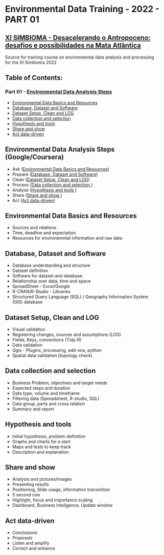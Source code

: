 # Environmental Data Training - 2022 - PART 01
## [XI SIMBIOMA - Desacelerando o Antropoceno: desafios e possibilidades na Mata Atlântica](http://www.sambio.org.br/simbioma/)
Source for training course on environmental data analysis and processing for the XI Simbioma 2022

## Table of Contents:

### Part 01 - [Environmental Data Analysis Steps](#environmental-data-analysis-steps-googlecoursera)
- [Environmental Data Basics and Resources](#environmental-data-basics-and-resources)
- [Database, Dataset and Software](#database-dataset-and-software)
- [Dataset Setup, Clean and LOG](#dataset-setup-clean-and-log)
- [Data collection and selection ](#data-collection-and-selection)
- [Hypothesis and tools ](#hypothesis-and-tools)
- [Share and show ](#share-and-show)
- [Act data-driven](#act-data-driven)


## Environmental Data Analysis Steps (Google/Coursera)
- Ask ([Environmental Data Basics and Resources](#environmental-data-basics-and-resources))
- Prepare ([Database, Dataset and Software](#database-dataset-and-software))
- Clean ([Dataset Setup, Clean and LOG](#dataset-setup-clean-and-log))
- Process ([Data collection and selection ](#data-collection-and-selection))
- Analyse ([Hypothesis and tools ](#hypothesis-and-tools))
- Share ([Share and show ](#share-and-show))
- Act ([Act data-driven](#act-data-driven))

## Environmental Data Basics and Resources
- Sources and relations
- Time, deadline and expectation
- Resources for environemntal information and raw data

## Database, Dataset and Software
- Database understanding and structure
- Dataset definition
- Software for dataset and database.
- Relationship over data, time and space
- SpreadSheet - Excel/Google
- R-CRAN/R-Studio - Libraries
- Structured Query Language (SQL) / Geography Information System (GIS) database

## Dataset Setup, Clean and LOG
- Visual validation
- Registering changes, sources and assumptions (LOG)
- Fields, Keys, conventions (Tidy-R)
- Data validation
- Qgis - Plugins, processing, add-ons, python
- Spatial data validation (topology check)

## Data collection and selection
- Business Problem, objectives and target needs
- Expected steps and duration
- Data type, volume and timeframe
- Filtering data (Spreadsheet, R-studio, SQL)
- Data group, parts and cross relation
- Summary and report
## Hypothesis and tools
- Initial hypothesis, problem definition
- Graphs and charts for a start
- Maps and tests to keep track
- Description and explanation
## Share and show
- Analysis and pictures/images
- Presenting results
- Positioning, Slide usage, information transmition
- 5 second rule
- Highlight, focus and importance scaling
- Dashboard, Business Inteligence, Update window

## Act data-driven
- Conclusions
- Proposals
- Listen and amplify
- Correct and enhance 
